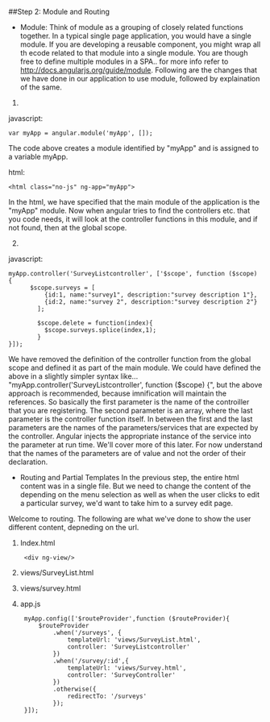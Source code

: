 ##Step 2: Module and Routing 

* Module:
Think of module as a grouping of closely related functions together. In a typical single page application, you would have a single module. If you are developing a reusable component, you might wrap all th ecode related to that module into a single module.
You are though free to define multiple modules in a SPA.. for more info refer to http://docs.angularjs.org/guide/module.
Following are the changes that we have done in our application to use module, followed by explaination of the same.

1.
javascript:

    var myApp = angular.module('myApp', []);

The code above creates a module identified by "myApp" and is assigned to a variable myApp.

html:

    <html class="no-js" ng-app="myApp">

In the html, we have specified that the main module of the application is the "myApp" module. Now when angular tries to find the controllers etc. that you code needs, it will look at the controller functions in this module, and if not found, then at the global scope.

2.
javascript:

    myApp.controller('SurveyListcontroller', ['$scope', function ($scope) {
          $scope.surveys = [
    	      {id:1, name:"survey1", description:"survey description 1"},
    	      {id:2, name:"survey 2", description:"survey description 2"}
    	    ];
    
    	    $scope.delete = function(index){
    	      $scope.surveys.splice(index,1);
    	    }
    }]);

We have removed the definition of the controller function from the global scope and defined it as part of the main module.
We could have defined the above in a slightly simpler syntax like... "myApp.controller('SurveyListcontroller', function ($scope) {", but the above approach is recommended, because imnification will maintain the references.
So basically the first parameter is the name of the controiller that you are registering.
The second parameter is an array, where the last parameter is the controller function itself.
In between the first and the last parameters are the names of the parameters/services that are expected by the controller. Angular injects the appropriate instance of the service into the parameter at run time. We'll cover more of this later. For now understand that the names of the parameters are of value and not the order of their declaration.

* Routing and Partial Templates
In the previous step, the entire html content was in a single file. But we need to change the content of the depending on the menu selection as well as when the user clicks to edit a particular survey, we'd want to take him to a survey edit page.

Welcome to routing. The following are what we've done to show the user different content, depneding on the url.

1. Index.html

        <div ng-view/>



2. views/SurveyList.html


3. views/survey.html


4. app.js

        myApp.config(['$routeProvider',function ($routeProvider){
            $routeProvider
        		.when('/surveys', {
        			templateUrl: 'views/SurveyList.html',
        			controller: 'SurveyListcontroller'
        		})
        		.when('/survey/:id',{
        			templateUrl: 'views/Survey.html',
        			controller: 'SurveyController'
        		})
        		.otherwise({
        			redirectTo: '/surveys'
        		});
        }]);






